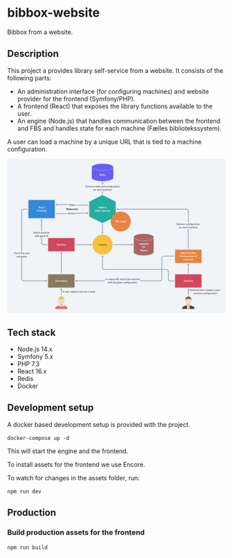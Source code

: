 # bibbox-website

Bibbox from a website.

## Description

This project a provides library self-service from a website. It consists of the
following parts:

- An administration interface (for configuring machines) and website provider for the frontend (Symfony/PHP).
- A frontend (React) that exposes the library functions available to the user.
- An engine (Node.js) that handles communication between the frontend and FBS and handles state for each machine (Fælles bibliotekssystem).

A user can load a machine by a unique URL that is tied to a machine configuration.

![alt text](docs/architecture.png "Architecture")

## Tech stack

* Node.js 14.x
* Symfony 5.x
* PHP 7.3
* React 16.x
* Redis
* Docker

## Development setup

A docker based development setup is provided with the project.

```
docker-compose up -d
```

This will start the engine and the frontend.

To install assets for the frontend we use Encore.

To watch for changes in the assets folder, run:
```
npm run dev
```

## Production

### Build production assets for the frontend

```
npm run build
```
